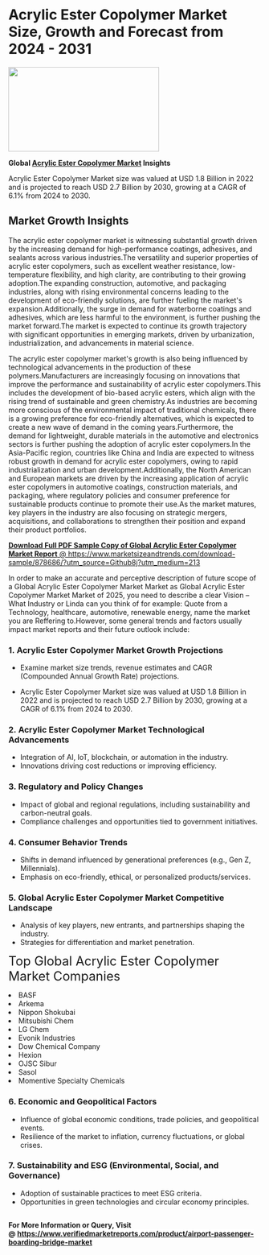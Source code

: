 <H1>Acrylic Ester Copolymer Market Size, Growth and Forecast from 2024 - 2031</H1><img class="aligncenter size-medium wp-image-584254" src="https://thirdeyenews.in/wp-content/uploads/2024/09/Global-Market-Research-300x168.jpeg" alt="" width="300" height="168" /><p><strong>Global&nbsp;<a href="https://www.marketsizeandtrends.com/download-sample/878686/?utm_source=Github8j?utm_medium=213">Acrylic Ester Copolymer Market</a> Insights</strong></p><p>Acrylic Ester Copolymer Market size was valued at USD 1.8 Billion in 2022 and is projected to reach USD 2.7 Billion by 2030, growing at a CAGR of 6.1% from 2024 to 2030.</p><p><h2>Market Growth Insights</h2> <p>The acrylic ester copolymer market is witnessing substantial growth driven by the increasing demand for high-performance coatings, adhesives, and sealants across various industries.The versatility and superior properties of acrylic ester copolymers, such as excellent weather resistance, low-temperature flexibility, and high clarity, are contributing to their growing adoption.The expanding construction, automotive, and packaging industries, along with rising environmental concerns leading to the development of eco-friendly solutions, are further fueling the market's expansion.Additionally, the surge in demand for waterborne coatings and adhesives, which are less harmful to the environment, is further pushing the market forward.The market is expected to continue its growth trajectory with significant opportunities in emerging markets, driven by urbanization, industrialization, and advancements in material science.</p> <p><a href="#"></a></p> <p>The acrylic ester copolymer market's growth is also being influenced by technological advancements in the production of these polymers.Manufacturers are increasingly focusing on innovations that improve the performance and sustainability of acrylic ester copolymers.This includes the development of bio-based acrylic esters, which align with the rising trend of sustainable and green chemistry.As industries are becoming more conscious of the environmental impact of traditional chemicals, there is a growing preference for eco-friendly alternatives, which is expected to create a new wave of demand in the coming years.Furthermore, the demand for lightweight, durable materials in the automotive and electronics sectors is further pushing the adoption of acrylic ester copolymers.In the Asia-Pacific region, countries like China and India are expected to witness robust growth in demand for acrylic ester copolymers, owing to rapid industrialization and urban development.Additionally, the North American and European markets are driven by the increasing application of acrylic ester copolymers in automotive coatings, construction materials, and packaging, where regulatory policies and consumer preference for sustainable products continue to promote their use.As the market matures, key players in the industry are also focusing on strategic mergers, acquisitions, and collaborations to strengthen their position and expand their product portfolios.<p><a href="#"></p><p><span class=""><strong>Download Full PDF Sample Copy of Global Acrylic Ester Copolymer Market Report</strong> @ <a href="https://www.marketsizeandtrends.com/download-sample/878686/?utm_source=Github8j?utm_medium=213" target="_blank">https://www.marketsizeandtrends.com/download-sample/878686/?utm_source=Github8j?utm_medium=213</a></span></p><p>In order to make an accurate and perceptive description of future scope of a Global&nbsp;Acrylic Ester Copolymer Market Market as Global&nbsp;Acrylic Ester Copolymer Market Market of 2025, you need to describe a clear Vision &ndash; What Industry or Linda can you think of for example: Quote from a Technology, healthcare, automotive, renewable energy, name the market you are Reffering to.However, some general trends and factors usually impact market reports and their future outlook include:</p><h3>1.&nbsp;<strong>Acrylic Ester Copolymer Market Growth Projections</strong></h3><ul><li>Examine market size trends, revenue estimates and CAGR (Compounded Annual Growth Rate) projections.</li><li><p>Acrylic Ester Copolymer Market size was valued at USD 1.8 Billion in 2022 and is projected to reach USD 2.7 Billion by 2030, growing at a CAGR of 6.1% from 2024 to 2030.</p></li></ul><h3>2.&nbsp;<strong>Acrylic Ester Copolymer Market Technological Advancements</strong></h3><ul><li>Integration of AI, IoT, blockchain, or automation in the industry.</li><li>Innovations driving cost reductions or improving efficiency.</li></ul><h3>3.&nbsp;<strong>Regulatory and Policy Changes</strong></h3><ul><li>Impact of global and regional regulations, including sustainability and carbon-neutral goals.</li><li>Compliance challenges and opportunities tied to government initiatives.</li></ul><h3>4.&nbsp;<strong>Consumer Behavior Trends</strong></h3><ul><li>Shifts in demand influenced by generational preferences (e.g., Gen Z, Millennials).</li><li>Emphasis on eco-friendly, ethical, or personalized products/services.</li></ul><h3>5.&nbsp;<strong>Global Acrylic Ester Copolymer Market Competitive Landscape</strong></h3><ul><li>Analysis of key players, new entrants, and partnerships shaping the industry.</li><li>Strategies for differentiation and market penetration.</li></ul><p data-pm-slice="1 1 []"><span style="color: inherit; font-family: inherit; font-size: 25px;">Top Global Acrylic Ester Copolymer Market Companies</span></p><div class="" data-test-id=""><p><li>BASF</li><li> Arkema</li><li> Nippon Shokubai</li><li> Mitsubishi Chem</li><li> LG Chem</li><li> Evonik Industries</li><li> Dow Chemical Company</li><li> Hexion</li><li> OJSC Sibur</li><li> Sasol</li><li> Momentive Specialty Chemicals</li></p></div><h3>6.&nbsp;<strong>Economic and Geopolitical Factors</strong></h3><ul><li>Influence of global economic conditions, trade policies, and geopolitical events.</li><li>Resilience of the market to inflation, currency fluctuations, or global crises.</li></ul><h3>7.&nbsp;<strong>Sustainability and ESG (Environmental, Social, and Governance)</strong></h3><ul><li>Adoption of sustainable practices to meet ESG criteria.</li><li>Opportunities in green technologies and circular economy principles.</li></ul><h2><strong style="font-size: 14px;">For More Information or Query, Visit @&nbsp;</strong><a style="background-color: #ffffff; font-size: 14px;" href="https://www.marketsizeandtrends.com/report/acrylic-ester-copolymer-market/" target="_blank">https://www.verifiedmarketreports.com/product/airport-passenger-boarding-bridge-market</a></h2>